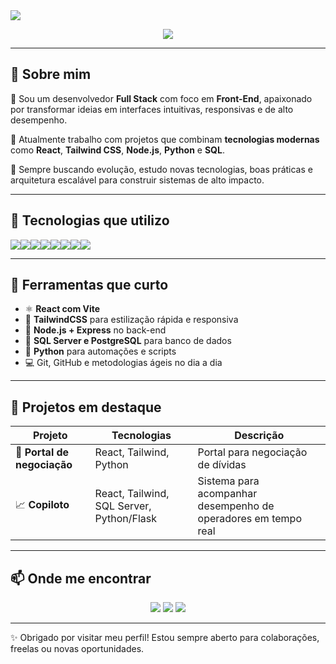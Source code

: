 <!-- Banner animado ou estático (opcional) -->
<img src="https://capsule-render.vercel.app/api?type=waving&color=0f172a&height=200&section=header&text=Olá,%20sou%20o%20Vinicius Edel!&fontColor=ffffff&fontSize=40&animation=fadeIn" />

<p align="center">
  <img src="https://readme-typing-svg.herokuapp.com?font=Fira+Code&size=24&pause=1000&center=true&vCenter=true&width=435&lines=Desenvolvedor+Full+Stack;Especialista+em+Front-End;React%2C+Tailwind%2C+Node%2C+SQL+e+mais!" />
</p>

---

## 👋 Sobre mim

🎯 Sou um desenvolvedor **Full Stack** com foco em **Front-End**, apaixonado por transformar ideias em interfaces intuitivas, responsivas e de alto desempenho.

💼 Atualmente trabalho com projetos que combinam **tecnologias modernas** como **React**, **Tailwind CSS**, **Node.js**, **Python** e **SQL**.

🚀 Sempre buscando evolução, estudo novas tecnologias, boas práticas e arquitetura escalável para construir sistemas de alto impacto.

---

## 🚀 Tecnologias que utilizo

<div style="display: flex; flex-wrap: wrap;">
  <img src="https://img.shields.io/badge/React-61DAFB?style=for-the-badge&logo=react&logoColor=000000" />
  <img src="https://img.shields.io/badge/Tailwind-06B6D4?style=for-the-badge&logo=tailwindcss&logoColor=ffffff" />
  <img src="https://img.shields.io/badge/JavaScript-F7DF1E?style=for-the-badge&logo=javascript&logoColor=000" />
  <img src="https://img.shields.io/badge/Node.js-339933?style=for-the-badge&logo=node.js&logoColor=fff" />
  <img src="https://img.shields.io/badge/Python-3776AB?style=for-the-badge&logo=python&logoColor=fff" />
  <img src="https://img.shields.io/badge/SQL Server-CC2927?style=for-the-badge&logo=microsoftsqlserver&logoColor=fff" />
  <img src="https://img.shields.io/badge/HTML5-e34c26?style=for-the-badge&logo=html5&logoColor=fff" />
  <img src="https://img.shields.io/badge/CSS3-264de4?style=for-the-badge&logo=css3&logoColor=fff" />
</div>

---

## 🧰 Ferramentas que curto

- ⚛️ **React com Vite**
- 🎨 **TailwindCSS** para estilização rápida e responsiva
- 🔧 **Node.js + Express** no back-end
- 🐘 **SQL Server e PostgreSQL** para banco de dados
- 🧠 **Python** para automações e scripts
- 💻 Git, GitHub e metodologias ágeis no dia a dia

---

## 🌟 Projetos em destaque

| Projeto | Tecnologias | Descrição |
|--------|-------------|-----------|
| 🧠 **Portal de negociação** | React, Tailwind, Python | Portal para negociação de dívidas |
| 📈 **Copiloto** | React, Tailwind, SQL Server, Python/Flask | Sistema para acompanhar desempenho de operadores em tempo real |


---



## 📫 Onde me encontrar

<p align="center">
  <a href="mailto:viniciusedelmeneses@yahoo.com.br"><img src="https://img.shields.io/badge/E--mail-D14836?style=for-the-badge&logo=gmail&logoColor=white" /></a>
  <a href="https://www.linkedin.com/in/vin%C3%ADcius-edel?utm_source=share&utm_campaign=share_via&utm_content=profile&utm_medium=android_app"><img src="https://img.shields.io/badge/LinkedIn-blue?style=for-the-badge&logo=linkedin&logoColor=white" /></a>
  <a href="https://seusite.com"><img src="https://img.shields.io/badge/Portfólio-121212?style=for-the-badge&logo=githubpages&logoColor=white" /></a>
</p>

---

<!-- Snake Game ou outro visual opcional -->
<!-- ![snake gif](https://github.com/SeuUsuarioGitHub/SeuUsuarioGitHub/blob/output/github-contribution-grid-snake.svg) -->

✨ Obrigado por visitar meu perfil! Estou sempre aberto para colaborações, freelas ou novas oportunidades.

